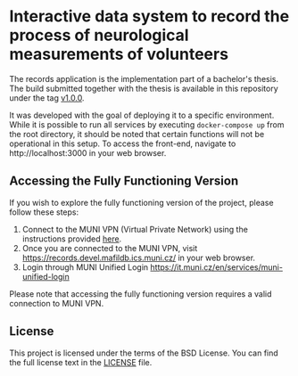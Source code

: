 # Interactive data system to record the process of neurological measurements of volunteers

The records application is the implementation part of a bachelor's thesis. The build submitted together with the thesis is available in this repository under the tag [v1.0.0](https://github.com/borisengler/mafil_records/releases/tag/v1.0.0).

It was developed with the goal of deploying it to a specific environment. While it is possible to run all services by executing `docker-compose up` from the root directory, it should be noted that certain functions will not be operational in this setup. To access the front-end, navigate to http://localhost:3000 in your web browser.

## Accessing the Fully Functioning Version

If you wish to explore the fully functioning version of the project, please follow these steps:

1. Connect to the MUNI VPN (Virtual Private Network) using the instructions provided [here](https://www.fi.muni.cz/tech/unix/vpn.html.en).
2. Once you are connected to the MUNI VPN, visit https://records.devel.mafildb.ics.muni.cz/ in your web browser.
3. Login through MUNI Unified Login https://it.muni.cz/en/services/muni-unified-login

Please note that accessing the fully functioning version requires a valid connection to MUNI VPN.

## License

This project is licensed under the terms of the BSD License. You can find the full license text in the [LICENSE](LICENSE) file.
